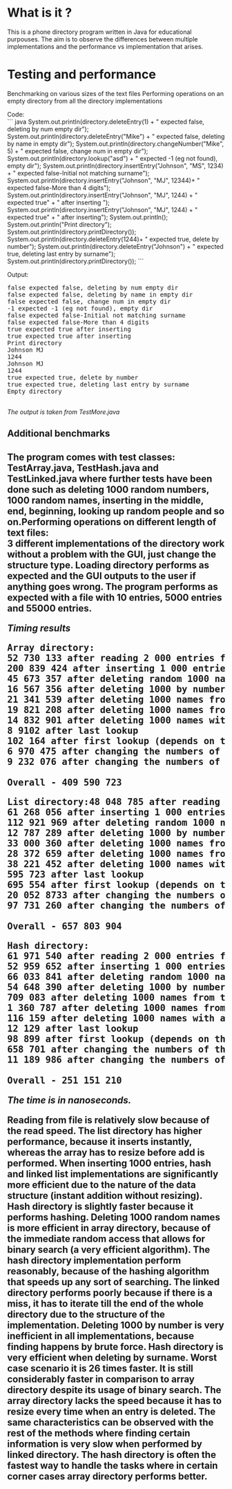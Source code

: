 <h1>What is it ?</h1>
<p>
This is a phone directory program written in Java for educational purpouses. The aim is to observe the differences between multiple implementations and the performance vs implementation that arises.
</p>

<h1>Testing and performance</h1>
<p>
Benchmarking on various sizes of the text files
Performing operations on an empty directory from all the directory
implementations
</p>
Code: <br/>
``` java
System.out.println(directory.deleteEntry(1) + " expected false, deleting by num empty dir");
System.out.println(directory.deleteEntry("Mike") + " expected false, deleting by name in
empty dir");
System.out.println(directory.changeNumber("Mike", 5) + " expected false, change num in empty
dir");
System.out.println(directory.lookup("asd") + " expected -1 (eg not found), empty dir");
System.out.println(directory.insertEntry("Johnson", "MS", 1234) + " expected false-Initial not matching surname");
System.out.println(directory.insertEntry("Johnson", "MJ", 12344)+ " expected false-More than 4 digits");
System.out.println(directory.insertEntry("Johnson", "MJ", 1244) + " expected true" + " after inserting ");
System.out.println(directory.insertEntry("Johnson", "MJ", 1244) + " expected true" + " after inserting");
System.out.println();
System.out.println("Print directory");
System.out.println(directory.printDirectory());
System.out.println(directory.deleteEntry(1244)+ " expected true, delete by number");
System.out.println(directory.deleteEntry("Johnson") + " expected true, deleting last entry by surname");
System.out.println(directory.printDirectory());
```

Output:
<pre>
false expected false, deleting by num empty dir
false expected false, deleting by name in empty dir
false expected false, change num in empty dir
-1 expected -1 (eg not found), empty dir
false expected false-Initial not matching surname
false expected false-More than 4 digits
true expected true after inserting
true expected true after inserting
Print directory
Johnson MJ
1244
Johnson MJ
1244
true expected true, delete by number
true expected true, deleting last entry by surname
Empty directory
</pre>
<br/>
<i>The output is taken from TestMore.java</i>
<h2>Additional benchmarks<h2>
<p>
The program comes with test classes: 
TestArray.java, TestHash.java and TestLinked.java 
where further tests have been done such as deleting 1000 random numbers, 1000 random names, inserting
in the middle, end, beginning, looking up random people and so on.Performing operations on different length of text files: <br/>
3 different implementations of the directory work without a problem with the GUI, just change the
structure type. Loading directory performs as expected and the GUI outputs to the user if anything
goes wrong.
The program performs as expected with a file with 10 entries, 5000 entries and 55000 entries.
</p>
<i>Timing results</i><br/>

<pre>
<b>Array directory:</b>
52 730 133 after reading 2 000 entries from file
200 839 424 after inserting 1 000 entries
45 673 357 after deleting random 1000 names that exist
16 567 356 after deleting 1000 by number
21 341 539 after deleting 1000 names from the beginning
19 821 208 after deleting 1000 names from the end
14 832 901 after deleting 1000 names with a miss
8 9102 after last lookup
102 164 after first lookup (depends on the implementation)
6 970 475 after changing the numbers of the first 1000 people
9 232 076 after changing the numbers of the last 1000 people

Overall - 409 590 723
</pre>

<pre>
<b>List directory</b>:48 048 785 after reading 2 000 entries from file
61 268 056 after inserting 1 000 entries
112 921 969 after deleting random 1000 names that exist
12 787 289 after deleting 1000 by number
33 000 360 after deleting 1000 names from the beginning
28 372 659 after deleting 1000 names from the end
38 221 452 after deleting 1000 names with a miss
595 723 after last lookup
695 554 after first lookup (depends on the implementation)
20 052 8733 after changing the numbers of the first 1000 people
97 731 260 after changing the numbers of the last 1000 people

Overall - 657 803 904
</pre>

<pre>
<b>Hash directory:</b>
61 971 540 after reading 2 000 entries from file
52 959 652 after inserting 1 000 entries
66 033 841 after deleting random 1000 names that exist
54 648 390 after deleting 1000 by number
709 083 after deleting 1000 names from the beginning
1 360 787 after deleting 1000 names from the end
116 159 after deleting 1000 names with a miss
12 129 after last lookup
98 899 after first lookup (depends on the implementation)
658 701 after changing the numbers of the first 1000 people
11 189 986 after changing the numbers of the last 1000 people

Overall - 251 151 210
</pre>
<i>The time is in nanoseconds.</i>

Reading from file is relatively slow because of the read speed. The list directory has higher
performance, because it inserts instantly, whereas the array has to resize before add is performed.
When inserting 1000 entries, hash and linked list implementations are significantly more efficient
due to the nature of the data structure (instant addition without resizing). Hash directory is slightly
faster because it performs hashing.
Deleting 1000 random names is more efficient in array directory, because of the immediate random
access that allows for binary search (a very efficient algorithm). The hash directory implementation
perform reasonably, because of the hashing algorithm that speeds up any sort of searching. The
linked directory performs poorly because if there is a miss, it has to iterate till the end of the whole
directory due to the structure of the implementation.
Deleting 1000 by number is very inefficient in all implementations, because finding happens by brute
force.
Hash directory is very efficient when deleting by surname. Worst case scenario it is 26 times faster. It
is still considerably faster in comparison to array directory despite its usage of binary search. The
array directory lacks the speed because it has to resize every time when an entry is deleted.
The same characteristics can be observed with the rest of the methods where finding certain
information is very slow when performed by linked directory. The hash directory is often the fastest
way to handle the tasks where in certain corner cases array directory performs better.
